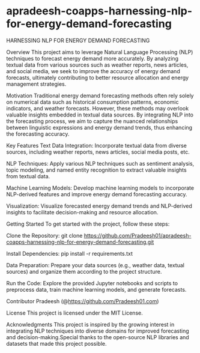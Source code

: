 # apradeesh-coapps-harnessing-nlp-for-energy-demand-forecasting
HARNESSING NLP FOR ENERGY DEMAND FORECASTING

Overview
This project aims to leverage Natural Language Processing (NLP) techniques to forecast energy demand more accurately. By analyzing textual data from various sources such as weather reports, news articles, and social media, we seek to improve the accuracy of energy demand forecasts, ultimately contributing to better resource allocation and energy management strategies.

Motivation
Traditional energy demand forecasting methods often rely solely on numerical data such as historical consumption patterns, economic indicators, and weather forecasts. However, these methods may overlook valuable insights embedded in textual data sources. By integrating NLP into the forecasting process, we aim to capture the nuanced relationships between linguistic expressions and energy demand trends, thus enhancing the forecasting accuracy.

Key Features
Text Data Integration:
Incorporate textual data from diverse sources, including weather reports, news articles, social media posts, etc.

NLP Techniques: Apply various NLP techniques such as sentiment analysis, topic modeling, and named entity recognition to extract valuable insights from textual data.

Machine Learning Models:
Develop machine learning models to incorporate NLP-derived features and improve energy demand forecasting accuracy.

Visualization:
Visualize forecasted energy demand trends and NLP-derived insights to facilitate decision-making and resource allocation.

Getting Started
To get started with the project, follow these steps:

Clone the Repository:
git clone https://github.com/Pradeesh01/apradeesh-coapps-harnessing-nlp-for-energy-demand-forecasting.git

Install Dependencies:
pip install -r requirements.txt

Data Preparation:
Prepare your data sources (e.g., weather data, textual sources) and organize them according to the project structure.

Run the Code:
Explore the provided Jupyter notebooks and scripts to preprocess data, train machine learning models, and generate forecasts.

Contributor 
Pradeesh (@https://github.com/Pradeesh01.com)

License
This project is licensed under the MIT License.

Acknowledgments
This project is inspired by the growing interest in integrating NLP techniques into diverse domains for improved forecasting and decision-making.Special thanks to the open-source NLP libraries and datasets that made this project possible. 
